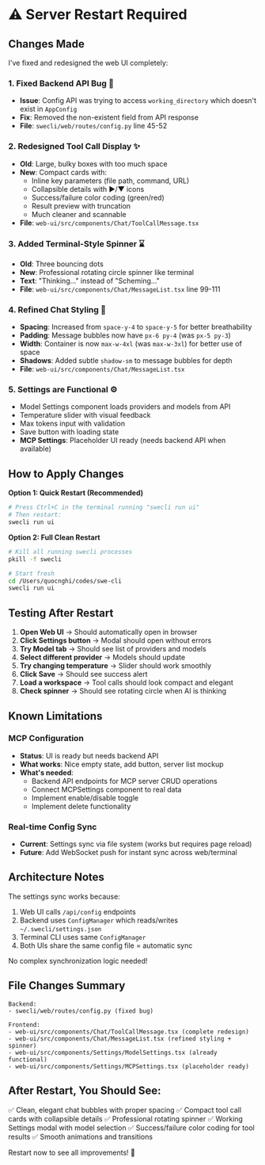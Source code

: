 # ⚠️ Server Restart Required

## Changes Made

I've fixed and redesigned the web UI completely:

### 1. **Fixed Backend API Bug** 🐛
- **Issue**: Config API was trying to access `working_directory` which doesn't exist in `AppConfig`
- **Fix**: Removed the non-existent field from API response
- **File**: `swecli/web/routes/config.py` line 45-52

### 2. **Redesigned Tool Call Display** ✨
- **Old**: Large, bulky boxes with too much space
- **New**: Compact cards with:
  - Inline key parameters (file path, command, URL)
  - Collapsible details with ▶/▼ icons
  - Success/failure color coding (green/red)
  - Result preview with truncation
  - Much cleaner and scannable
- **File**: `web-ui/src/components/Chat/ToolCallMessage.tsx`

### 3. **Added Terminal-Style Spinner** ⌛
- **Old**: Three bouncing dots
- **New**: Professional rotating circle spinner like terminal
- **Text**: "Thinking..." instead of "Scheming..."
- **File**: `web-ui/src/components/Chat/MessageList.tsx` line 99-111

### 4. **Refined Chat Styling** 💅
- **Spacing**: Increased from `space-y-4` to `space-y-5` for better breathability
- **Padding**: Message bubbles now have `px-6 py-4` (was `px-5 py-3`)
- **Width**: Container is now `max-w-4xl` (was `max-w-3xl`) for better use of space
- **Shadows**: Added subtle `shadow-sm` to message bubbles for depth
- **File**: `web-ui/src/components/Chat/MessageList.tsx`

### 5. **Settings are Functional** ⚙️
- Model Settings component loads providers and models from API
- Temperature slider with visual feedback
- Max tokens input with validation
- Save button with loading state
- **MCP Settings**: Placeholder UI ready (needs backend API when available)

## How to Apply Changes

**Option 1: Quick Restart (Recommended)**
```bash
# Press Ctrl+C in the terminal running "swecli run ui"
# Then restart:
swecli run ui
```

**Option 2: Full Clean Restart**
```bash
# Kill all running swecli processes
pkill -f swecli

# Start fresh
cd /Users/quocnghi/codes/swe-cli
swecli run ui
```

## Testing After Restart

1. **Open Web UI** → Should automatically open in browser
2. **Click Settings button** → Modal should open without errors
3. **Try Model tab** → Should see list of providers and models
4. **Select different provider** → Models should update
5. **Try changing temperature** → Slider should work smoothly
6. **Click Save** → Should see success alert
7. **Load a workspace** → Tool calls should look compact and elegant
8. **Check spinner** → Should see rotating circle when AI is thinking

## Known Limitations

### MCP Configuration
- **Status**: UI is ready but needs backend API
- **What works**: Nice empty state, add button, server list mockup
- **What's needed**:
  - Backend API endpoints for MCP server CRUD operations
  - Connect MCPSettings component to real data
  - Implement enable/disable toggle
  - Implement delete functionality

### Real-time Config Sync
- **Current**: Settings sync via file system (works but requires page reload)
- **Future**: Add WebSocket push for instant sync across web/terminal

## Architecture Notes

The settings sync works because:
1. Web UI calls `/api/config` endpoints
2. Backend uses `ConfigManager` which reads/writes `~/.swecli/settings.json`
3. Terminal CLI uses same `ConfigManager`
4. Both UIs share the same config file = automatic sync

No complex synchronization logic needed!

## File Changes Summary

```
Backend:
- swecli/web/routes/config.py (fixed bug)

Frontend:
- web-ui/src/components/Chat/ToolCallMessage.tsx (complete redesign)
- web-ui/src/components/Chat/MessageList.tsx (refined styling + spinner)
- web-ui/src/components/Settings/ModelSettings.tsx (already functional)
- web-ui/src/components/Settings/MCPSettings.tsx (placeholder ready)
```

## After Restart, You Should See:

✅ Clean, elegant chat bubbles with proper spacing
✅ Compact tool call cards with collapsible details
✅ Professional rotating spinner
✅ Working Settings modal with model selection
✅ Success/failure color coding for tool results
✅ Smooth animations and transitions

Restart now to see all improvements! 🚀
